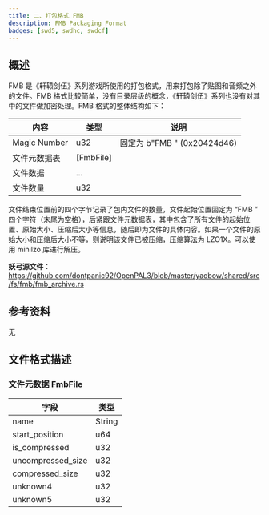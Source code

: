 ```yaml
---
title: 二、打包格式 FMB
description: FMB Packaging Format
badges: [swd5, swdhc, swdcf]
---
```


## 概述

FMB 是《轩辕剑伍》系列游戏所使用的打包格式，用来打包除了贴图和音频之外的文件。FMB 格式比较简单，没有目录层级的概念，《轩辕剑伍》系列也没有对其中的文件做加密处理。FMB 格式的整体结构如下：

| 内容         | 类型      | 说明                        |
| ------------ | --------- | --------------------------- |
| Magic Number | u32       | 固定为 b"FMB " (0x20424d46) |
| 文件元数据表 | [FmbFile] |                             |
| 文件数据     | ...       |                             |
| 文件数量     | u32       |                             |

文件结束位置前的四个字节记录了包内文件的数量，文件起始位置固定为 “FMB ” 四个字符（末尾为空格），后紧跟文件元数据表，其中包含了所有文件的起始位置、原始大小、压缩后大小等信息，随后即为文件的具体内容。如果一个文件的原始大小和压缩后大小不等，则说明该文件已被压缩，压缩算法为 LZO1X。可以使用 minilzo 库进行解压。

**妖弓源文件**：https://github.com/dontpanic92/OpenPAL3/blob/master/yaobow/shared/src/fs/fmb/fmb_archive.rs

## 参考资料

无

## 文件格式描述
### 文件元数据 FmbFile


| 字段              | 类型   |
| ----------------- | ------ |
| name              | String |
| start_position    | u64    |
| is_compressed     | u32    |
| uncompressed_size | u32    |
| compressed_size   | u32    |
| unknown4          | u32    |
| unknown5          | u32    |
